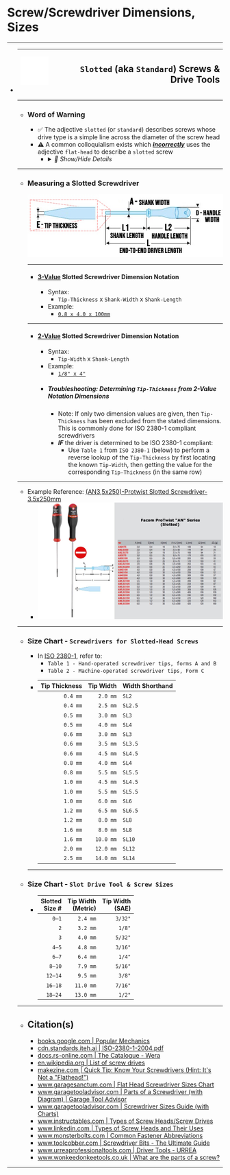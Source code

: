 <!-- https://github.com/mcavallo-git/Coding/blob/main/hardware/screws-screwdrivers/slotted-standard_flathead-is-type-of-head_shape_dimensions-sizes.md -->

# Screw/Screwdriver Dimensions, Sizes

***

- | ![screw-head-slotted-icon.white.svg](images/screw-head-slotted-icon.white.svg) | <h2>`Slotted` (aka `Standard`) Screws & Drive Tools</h2> |
  | -----------------------------------------------------------------------------: | -------------------------------------------------------: |
  ***
  - ### Word of Warning
    - ✅ The adjective `slotted` (or `standard`) describes screws whose drive type is a simple line across the diameter of the screw head
    - ⚠️ A common colloquialism exists which <u>***incorrectly***</u> uses the adjective `flat-head` to describe a `slotted` screw
      - <details><summary><i>💬 Show/Hide Details</i></summary><p>

        - The prevalence of this misnomer drives the importance of understanding what a `flat-head` screw *actually* defines
        - ✅ The adjective `flat-head` defines a specific screw head/shank geometry which, once driven in, results in the screw head being fully flush ("flat") with the surface it was driven into (e.g. The screw doesn't stick out at all once it is screwed in)
          ![screw-head-types.jpg](images/screw-head-types.jpg)
        - Therefore, when discussing screws (and not just drivers), it is best to avoid usage of the term `flat-head` unless you're explicitly describing how flush a screw should mate with whatever it is being driven into
        </p></details>
  ***
  - ### Measuring a Slotted Screwdriver
      ![facom-protwist-screw-driver-dimensions.jpg](images/facom-protwist-screw-driver-dimensions.jpg)
      ***
      - #### <u>3-Value</u> Slotted Screwdriver Dimension Notation
        - Syntax:
          - `Tip-Thickness` x `Shank-Width` x `Shank-Length`
        - Example:
          - [`0.8 x 4.0 x 100mm`](https://www.amazon.com/s?k=0.8+x+4.0+x+100mm+Slotted+Screwdriver)
      ***
      - #### <u>2-Value</u> Slotted Screwdriver Dimension Notation
        - Syntax:
          - `Tip-Width` x `Shank-Length`
        - Example:
          - [`1/8" x 4"`](https://www.amazon.com/s?k=1%2F8%22+x+4%22+Slotted+Screwdriver)
        - ##### Troubleshooting: Determining `Tip-Thickness` from 2-Value Notation Dimensions
          - Note: If only two dimension values are given, then `Tip-Thickness` has been excluded from the stated dimensions. This is commonly done for ISO 2380-1 compliant screwdrivers
          - ***IF*** the driver is determined to be ISO 2380-1 compliant:
            - Use `Table 1` from `ISO 2380-1` (below) to perform a reverse lookup of the `Tip-Thickness` by first locating the known `Tip-Width`, then getting the value for the corresponding `Tip-Thickness` (in the same row)
  ***
  - Example Reference: [(AN3,5x250)-Protwist Slotted Screwdriver-3.5x250mm](https://www.ultimategarage.com/shop/part.php?products_id=7696)
    <br />
    - ![facom-protwist-anseries-sizes.jpg](images/facom-protwist-anseries-sizes.jpg)
  ***
  - ### Size Chart - `Screwdrivers for Slotted-Head Screws`
    - In [ISO 2380-1](https://cdn.standards.iteh.ai/samples/35869/8172b254f966470ab774a4c0a99231a2/ISO-2380-1-2004.pdf), refer to:
      - `Table 1 - Hand-operated screwdriver tips, forms A and B`
      - `Table 2 - Machine-operated screwdriver tips, Form C`
    - | Tip Thickness | Tip Width | Width Shorthand |
      | ------------: | --------: | :-------------- |
      |      `0.4 mm` |  `2.0 mm` | `SL2`           |
      |      `0.4 mm` |  `2.5 mm` | `SL2.5`         |
      |      `0.5 mm` |  `3.0 mm` | `SL3`           |
      |      `0.5 mm` |  `4.0 mm` | `SL4`           |
      |      `0.6 mm` |  `3.0 mm` | `SL3`           |
      |      `0.6 mm` |  `3.5 mm` | `SL3.5`         |
      |      `0.6 mm` |  `4.5 mm` | `SL4.5`         |
      |      `0.8 mm` |  `4.0 mm` | `SL4`           |
      |      `0.8 mm` |  `5.5 mm` | `SL5.5`         |
      |      `1.0 mm` |  `4.5 mm` | `SL4.5`         |
      |      `1.0 mm` |  `5.5 mm` | `SL5.5`         |
      |      `1.0 mm` |  `6.0 mm` | `SL6`           |
      |      `1.2 mm` |  `6.5 mm` | `SL6.5`         |
      |      `1.2 mm` |  `8.0 mm` | `SL8`           |
      |      `1.6 mm` |  `8.0 mm` | `SL8`           |
      |      `1.6 mm` | `10.0 mm` | `SL10`          |
      |      `2.0 mm` | `12.0 mm` | `SL12`          |
      |      `2.5 mm` | `14.0 mm` | `SL14`          |
    ***
  - ### Size Chart - `Slot Drive Tool & Screw Sizes`
    - | Slotted<br />Size # | Tip Width<br />(Metric) | Tip Width<br />(SAE) |
      | ------------------: | ----------------------: | -------------------: |
      |               `0–1` |                `2.4 mm` |              `3/32"` |
      |                 `2` |                `3.2 mm` |               `1/8"` |
      |                 `3` |                `4.0 mm` |              `5/32"` |
      |               `4–5` |                `4.8 mm` |              `3/16"` |
      |               `6–7` |                `6.4 mm` |               `1/4"` |
      |              `8–10` |                `7.9 mm` |              `5/16"` |
      |             `12–14` |                `9.5 mm` |               `3/8"` |
      |             `16–18` |               `11.0 mm` |              `7/16"` |
      |             `18–24` |               `13.0 mm` |               `1/2"` |
  ***
  - ## Citation(s)
    - [books.google.com | Popular Mechanics](https://books.google.com/books?id=R2YEAAAAMBAJ&pg=PA82#v=onepage&q&f=false)
    - [cdn.standards.iteh.ai | ISO-2380-1-2004.pdf](https://cdn.standards.iteh.ai/samples/35869/8172b254f966470ab774a4c0a99231a2/ISO-2380-1-2004.pdf)
    - [docs.rs-online.com | The Catalogue - Wera](https://docs.rs-online.com/736a/A700000008591758.pdf)
    - [en.wikipedia.org | List of screw drives](https://en.wikipedia.org/wiki/List_of_screw_drives)
    - [makezine.com | Quick Tip: Know Your Screwdrivers (Hint: It's Not a "Flathead!")](https://makezine.com/article/workshop/quick-tip-know-your-screwdrivers-hint-its-not-called-a-flathead/)
    - [www.garagesanctum.com | Flat Head Screwdriver Sizes Chart](https://www.garagesanctum.com/size-chart/screwdriver-sizes-chart/#ftoc-heading-1)
    - [www.garagetooladvisor.com | Parts of a Screwdriver (with Diagram) | Garage Tool Advisor](https://www.garagetooladvisor.com/hand-tools/parts-of-a-screwdriver-diagram/)
    - [www.garagetooladvisor.com | Screwdriver Sizes Guide (with Charts)](https://www.garagetooladvisor.com/hand-tools/screwdriver-sizes/)
    - [www.instructables.com | Types of Screw Heads/Screw Drives](https://www.instructables.com/Types-of-Screw-Heads/)
    - [www.linkedin.com | Types of Screw Heads and Their Uses](https://www.linkedin.com/pulse/types-screw-heads-uses-%C3%BCnal-sevim)
    - [www.monsterbolts.com | Common Fastener Abbreviations](https://monsterbolts.com/pages/abbreviations)
    - [www.toolcobber.com | Screwdriver Bits - The Ultimate Guide](https://www.toolcobber.com.au/power-tools/drilling/accessories/screwdriver-bits/)
    - [www.urreaprofessionaltools.com | Driver Tools - URREA](https://www.urreaprofessionaltools.com/catalog/07drivers.pdf)
    - [www.wonkeedonkeetools.co.uk | What are the parts of a screw?](https://www.wonkeedonkeetools.co.uk/screws/what-are-the-parts-of-a-screw)
    
***
